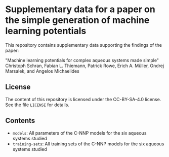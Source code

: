 # Supplementary data for a paper on the simple generation of machine learning potentials

This repository contains supplementary data supporting the findings of the paper:

"Machine learning potentials for complex aqueous systems made simple"
Christoph Schran, Fabian L. Thiemann, Patrick Rowe, Erich A. Müller, Ondrej Marsalek, and Angelos Michaelides

## License
The content of this repository is licensed under the CC-BY-SA-4.0 license. See the file `LICENSE` for details.

## Contents
* `models`:
All parameters of the C-NNP models for the six aqueous systems studied
* `training-sets`:
All training sets of the C-NNP models for the six aqueous systems studied
